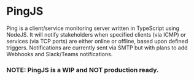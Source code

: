 # PingJS
Ping is a client/service monitoring server written in TypeScript using NodeJS. It will notify stakeholders when specified clients (via ICMP) or services (via TCP ports) are either online or offline, based upon defined triggers. Notifications are currently sent via SMTP but 
with plans to add Webhooks and Slack/Teams notifications. 

### NOTE: PingJS is a WIP and **NOT** production ready.